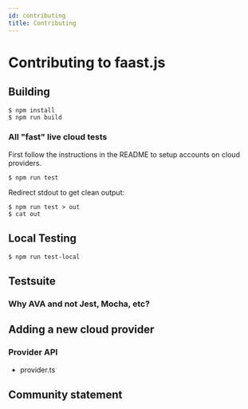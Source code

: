 ```yaml
---
id: contributing
title: Contributing
---
```


# Contributing to faast.js

## Building

```
$ npm install
$ npm run build
```

### All "fast" live cloud tests

First follow the instructions in the README to setup accounts on cloud
providers.

```
$ npm run test
```

Redirect stdout to get clean output:

```
$ npm run test > out
$ cat out
```

## Local Testing

```
$ npm run test-local
```

## Testsuite

### Why AVA and not Jest, Mocha, etc?

## Adding a new cloud provider

### Provider API

- provider.ts

## Community statement
